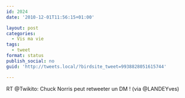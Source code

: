 ```yaml
---
id: 2024
date: '2010-12-01T11:56:15+01:00'

layout: post
categories:
  - Vis ma vie
tags:
  - tweet
format: status
publish_social: no
guid: 'http://tweets.local/?birdsite_tweet=9938828051615744'

---
```


RT @Twikito: Chuck Norris peut retweeter un DM ! (via @LANDEYves)